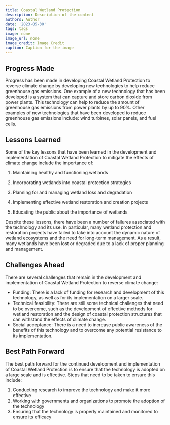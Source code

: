 ```yaml
---
title: Coastal Wetland Protection
description: Description of the content
authors: Author
date: '2023-05-30'
tags: tags
image: none
image_url: none
image_credit: Image Credit
caption: Caption for the image
---
```


## Progress Made

Progress has been made in developing Coastal Wetland Protection to reverse climate change by developing new technologies to help reduce greenhouse gas emissions. One example of a new technology that has been developed is a system that can capture and store carbon dioxide from power plants. This technology can help to reduce the amount of greenhouse gas emissions from power plants by up to 90%. Other examples of new technologies that have been developed to reduce greenhouse gas emissions include: wind turbines, solar panels, and fuel cells.

## Lessons Learned

Some of the key lessons that have been learned in the development and implementation of Coastal Wetland Protection to mitigate the effects of climate change include the importance of:

1. Maintaining healthy and functioning wetlands

2. Incorporating wetlands into coastal protection strategies

3. Planning for and managing wetland loss and degradation

4. Implementing effective wetland restoration and creation projects

5. Educating the public about the importance of wetlands

Despite these lessons, there have been a number of failures associated with the technology and its use. In particular, many wetland protection and restoration projects have failed to take into account the dynamic nature of wetland ecosystems and the need for long-term management. As a result, many wetlands have been lost or degraded due to a lack of proper planning and management.

## Challenges Ahead

There are several challenges that remain in the development and implementation of Coastal Wetland Protection to reverse climate change:

- Funding: There is a lack of funding for research and development of this technology, as well as for its implementation on a larger scale.
- Technical feasibility: There are still some technical challenges that need to be overcome, such as the development of effective methods for wetland restoration and the design of coastal protection structures that can withstand the effects of climate change.
- Social acceptance: There is a need to increase public awareness of the benefits of this technology and to overcome any potential resistance to its implementation.

## Best Path Forward

The best path forward for the continued development and implementation of Coastal Wetland Protection is to ensure that the technology is adopted on a large scale and is effective. Steps that need to be taken to ensure this include:

1. Conducting research to improve the technology and make it more effective
2. Working with governments and organizations to promote the adoption of the technology
3. Ensuring that the technology is properly maintained and monitored to ensure its efficacy
